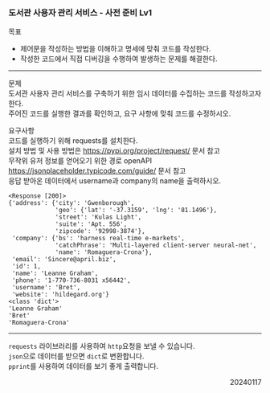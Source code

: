 ### 도서관 사용자 관리 서비스 - 사전 준비 Lv1
목표  
- 제어문을 작성하는 방법을 이해하고 명세에 맞춰 코드를 작성한다.
- 작성한 코드에서 직접 디버깅을 수행하여 발생하는 문제를 해결한다.
---
문제  
도서관 사용자 관리 서비스를 구축하기 위한 임시 데이터를 수집하는 코드를 작성하고자 한다.  
주어진 코드를 실행한 결과를 확인하고, 요구 사항에 맞춰 코드를 수정하시오.   

요구사항  
코드를 실행하기 위해 requests를 설치한다.  
설치 방법 및 사용 방법은 https://pypi.org/project/request/ 문서 참고  
무작위 유저 정보를 얻어오기 위한 경로 openAPI https://jsonplaceholder.typicode.com/guide/ 문서 참고  
응답 받아온 데이터에서 username과 company의 name을 출력하시오.
```
<Response [200]>
{'address': {'city': 'Gwenborough',
             'geo': {'lat': '-37.3159', 'lng': '81.1496'},
             'street': 'Kulas Light',
             'suite': 'Apt. 556',
             'zipcode': '92998-3874'},
 'company': {'bs': 'harness real-time e-markets',
             'catchPhrase': 'Multi-layered client-server neural-net', 
             'name': 'Romaguera-Crona'},
 'email': 'Sincere@april.biz',
 'id': 1,
 'name': 'Leanne Graham',
 'phone': '1-770-736-8031 x56442',
 'username': 'Bret',
 'website': 'hildegard.org'}
<class 'dict'>
'Leanne Graham'
'Bret'
'Romaguera-Crona'
```
---
`requests` 라이브러리를 사용하여 `http`요청을 보낼 수 있습니다.  
`json`으로 데이터를 받으면 `dict`로 변환합니다.  
`pprint`를 사용하여 데이터를 보기 좋게 출력합니다.
<div style="text-align: right">20240117</div>